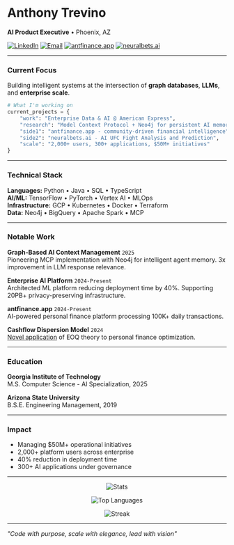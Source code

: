 # Anthony Trevino

**AI Product Executive** • Phoenix, AZ

[![LinkedIn](https://img.shields.io/badge/-LinkedIn-0077B5?style=flat&logo=linkedin&logoColor=white)](https://www.linkedin.com/in/anthony-trevinoo)
[![Email](https://img.shields.io/badge/-Email-D14836?style=flat&logo=gmail&logoColor=white)](mailto:trevino293@gmail.com)
[![antfinance.app](https://img.shields.io/badge/-antfinance.app-000?style=flat)](https://www.antfinance.app)
[![neuralbets.ai](https://img.shields.io/badge/-neuralbets.ai-000?style=flat)](https://www.neuralbets.ai)

---

### Current Focus

Building intelligent systems at the intersection of **graph databases**, **LLMs**, and **enterprise scale**.

```python
# What I'm working on
current_projects = {
    "work": "Enterprise Data & AI @ American Express",
    "research": "Model Context Protocol + Neo4j for persistent AI memory",
    "side1": "antfinance.app - community-driven financial intelligence",
    "side2": "neuralbets.ai - AI UFC Fight Analysis and Prediction",
    "scale": "2,000+ users, 300+ applications, $50M+ initiatives"
}
```

---

### Technical Stack

**Languages:** Python • Java • SQL • TypeScript  
**AI/ML:** TensorFlow • PyTorch • Vertex AI • MLOps  
**Infrastructure:** GCP • Kubernetes • Docker • Terraform  
**Data:** Neo4j • BigQuery • Apache Spark • MCP  

---

### Notable Work

**Graph-Based AI Context Management** `2025`  
Pioneering MCP implementation with Neo4j for intelligent agent memory. 3x improvement in LLM response relevance.

**Enterprise AI Platform** `2024-Present`  
Architected ML platform reducing deployment time by 40%. Supporting 20PB+ privacy-preserving infrastructure.

**antfinance.app** `2024-Present`  
AI-powered personal finance platform processing 100K+ daily transactions.

**Cashflow Dispersion Model** `2024`  
[Novel application](https://github.com/trevino293/CFD/blob/main/CFD.pdf) of EOQ theory to personal finance optimization.

---

### Education

**Georgia Institute of Technology**  
M.S. Computer Science - AI Specialization, 2025

**Arizona State University**  
B.S.E. Engineering Management, 2019

---

### Impact

- Managing $50M+ operational initiatives
- 2,000+ platform users across enterprise
- 40% reduction in deployment time
- 300+ AI applications under governance

---

<div align="center">
  
![Stats](https://github-readme-stats.vercel.app/api?username=trevino293&show_icons=true&theme=minimal&hide_border=true&hide_title=true)

![Top Languages](https://github-readme-stats.vercel.app/api/top-langs/?username=trevino293&layout=compact&theme=minimal&hide_border=true&hide_title=true)

![Streak](https://github-readme-streak-stats.herokuapp.com/?user=trevino293&theme=minimal&hide_border=true)

</div>

---

*"Code with purpose, scale with elegance, lead with vision"*
